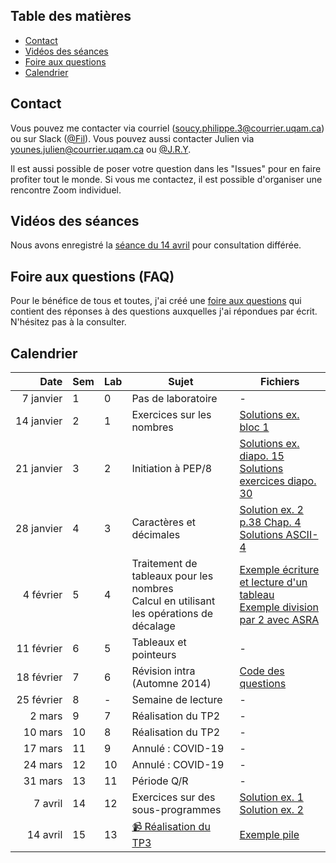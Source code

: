 ## Table des matières

- [Contact](#contact)
- [Vidéos des séances](#videos)
- [Foire aux questions](#faq)
- [Calendrier](#calendrier)

## Contact <a name="contact"></a>

Vous pouvez me contacter via courriel (soucy.philippe.3@courrier.uqam.ca) ou sur Slack ([@Fil](https://ageei-uqam.slack.com)). Vous pouvez aussi contacter Julien via younes.julien@courrier.uqam.ca ou [@J.R.Y](https://ageei-uqam.slack.com).

Il est aussi possible de poser votre question dans les "Issues" pour en faire profiter tout le monde.
Si vous me contactez, il est possible d'organiser une rencontre Zoom individuel.

## Vidéos des séances <a name="videos"></a>

Nous avons enregistré la [séance du 14 avril](labo13/Eregistrement_labo13.mp4) pour consultation différée.

## Foire aux questions (FAQ) <a name="faq"></a>

Pour le bénéfice de tous et toutes, j'ai créé une [foire aux questions](FAQ.md) qui contient des réponses à des questions auxquelles j'ai répondues par écrit. N'hésitez pas à la consulter.

## Calendrier <a name="calendrier"></a>

| Date | Sem | Lab | Sujet | Fichiers |
| ---: | --- | --- | ----- | -------- |
| 7&nbsp;janvier  | 1 | 0 | Pas de laboratoire | - |
| 14&nbsp;janvier | 2 | 1 | Exercices sur les nombres | [Solutions ex. bloc 1](labo1/lab1_bloc_sol.pdf) |
| 21&nbsp;janvier | 3 | 2 | Initiation à PEP/8 | [Solutions ex. diapo. 15](labo2/p15.pep) <br> [Solutions exercices diapo. 30](labo2/p16.pep) |
| 28&nbsp;janvier | 4 | 3 | Caractères et décimales | [Solution ex. 2 p.38 Chap. 4](labo3/ex2-p38-assembleur.pep)<br> [Solutions ASCII-4](labo3/ascii-4.txt) |
| 4&nbsp;février | 5 | 4 | Traitement de tableaux pour les nombres <br> Calcul en utilisant les opérations de décalage | [Exemple écriture et lecture d'un tableau](labo4/tab.pep) <br> [Exemple division par 2 avec ASRA](labo4/div3.pep) |
| 11&nbsp;février | 6 | 5 | Tableaux et pointeurs | - |
| 18&nbsp;février | 7 | 6 | Révision intra (Automne 2014) | [Code des questions](labo6) |
| 25&nbsp;février | 8 | - | Semaine de lecture | - |
| 2&nbsp;mars | 9 | 7 | Réalisation du TP2 | - |
| 10&nbsp;mars | 10 | 8 | Réalisation du TP2 | - |
| 17&nbsp;mars | 11 | 9 | Annulé : COVID-19 | - |
| 24&nbsp;mars | 12 | 10 | Annulé : COVID-19 | - |
| 31&nbsp;mars | 13 | 11 | Période Q/R | - |
| 7&nbsp;avril | 14 | 12 | Exercices sur des sous-programmes | [Solution ex. 1](labo12/ex1.pep)<br> [Solution ex. 2](labo12/ex2.pep) |
| 14&nbsp;avril | 15 | 13 | [📹 Réalisation du TP3](https://www.dropbox.com/s/zcy7dvx7gcsq8y6/Enregistrement_labo13.mp4) | [Exemple pile](labo13/Exemple_pile.pep) |
